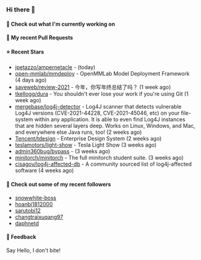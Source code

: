 ### Hi there 👋

#### 👷 Check out what I'm currently working on

#### 🔨 My recent Pull Requests


#### ⭐ Recent Stars

- [jpetazzo/ampernetacle](https://github.com/jpetazzo/ampernetacle) -  (today)
- [open-mmlab/mmdeploy](https://github.com/open-mmlab/mmdeploy) - OpenMMLab Model Deployment Framework (4 days ago)
- [saveweb/review-2021](https://github.com/saveweb/review-2021) - 今年，你写年终总结了吗？ (1 week ago)
- [tkellogg/dura](https://github.com/tkellogg/dura) - You shouldn&#39;t ever lose your work if you&#39;re using Git (1 week ago)
- [mergebase/log4j-detector](https://github.com/mergebase/log4j-detector) - Log4J scanner that detects vulnerable Log4J versions (CVE-2021-44228, CVE-2021-45046, etc) on your file-system within any application. It is able to even find Log4J instances that are hidden several layers deep. Works on Linux, Windows, and Mac, and everywhere else Java runs, too! (2 weeks ago)
- [Tencent/tdesign](https://github.com/Tencent/tdesign) - Enterprise Design System (2 weeks ago)
- [teslamotors/light-show](https://github.com/teslamotors/light-show) - Tesla Light Show (3 weeks ago)
- [admin360bug/bypass](https://github.com/admin360bug/bypass) -  (3 weeks ago)
- [minitorch/minitorch](https://github.com/minitorch/minitorch) - The full minitorch student suite.  (3 weeks ago)
- [cisagov/log4j-affected-db](https://github.com/cisagov/log4j-affected-db) - A community sourced list of log4j-affected software (4 weeks ago)

#### 👯 Check out some of my recent followers

- [snowwhite-boss](https://github.com/snowwhite-boss)
- [hoanbi1812000](https://github.com/hoanbi1812000)
- [sarutobi12](https://github.com/sarutobi12)
- [changtraixuqang97](https://github.com/changtraixuqang97)
- [daphnetd](https://github.com/daphnetd)

#### 💬 Feedback

Say Hello, I don't bite!